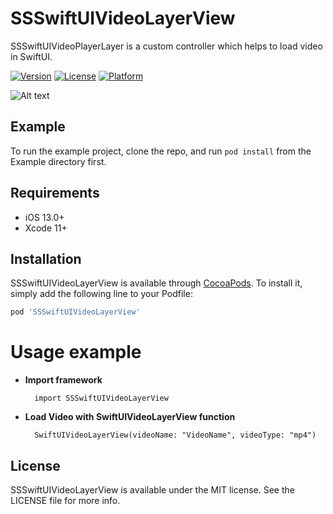 # SSSwiftUIVideoLayerView
SSSwiftUIVideoPlayerLayer is a custom controller which helps to load video in SwiftUI.

[![Version](https://img.shields.io/cocoapods/v/SSSwiftUIVideoLayerView.svg?style=flat)](https://cocoapods.org/pods/SSSwiftUIVideoLayerView)
[![License](https://img.shields.io/cocoapods/l/SSSwiftUIVideoLayerView.svg?style=flat)](https://cocoapods.org/pods/SSSwiftUIVideoLayerView)
[![Platform](https://img.shields.io/cocoapods/p/SSSwiftUIVideoLayerView.svg?style=flat)](https://cocoapods.org/pods/SSSwiftUIVideoLayerView)

![Alt text](https://github.com/simformsolutions/SSSwiftUIVideoLayerView/blob/master/SSSwiftUIVideoLayerExample.gif?raw=true)

## Example

To run the example project, clone the repo, and run `pod install` from the Example directory first.

## Requirements
- iOS 13.0+
- Xcode 11+

## Installation

SSSwiftUIVideoLayerView is available through [CocoaPods](https://cocoapods.org). To install
it, simply add the following line to your Podfile:

```ruby
pod 'SSSwiftUIVideoLayerView'
```

# Usage example
-
    **Import framework**

        import SSSwiftUIVideoLayerView
   
-
    **Load Video with SwiftUIVideoLayerView function**
      
        SwiftUIVideoLayerView(videoName: "VideoName", videoType: "mp4")

## License

SSSwiftUIVideoLayerView is available under the MIT license. See the LICENSE file for more info.

